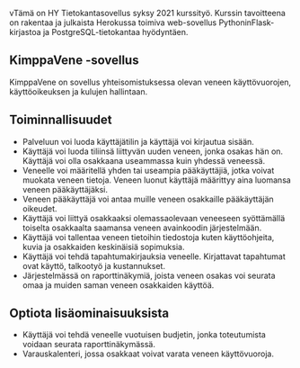 vTämä on HY Tietokantasovellus syksy 2021 kurssityö. Kurssin tavoitteena on rakentaa ja julkaista Herokussa toimiva web-sovellus PythoninFlask-kirjastoa ja PostgreSQL-tietokantaa hyödyntäen. 

## KimppaVene -sovellus
KimppaVene on sovellus yhteisomistuksessa olevan veneen käyttövuorojen, käyttöoikeuksen ja kulujen hallintaan. 

## Toiminnallisuudet
- Palveluun voi luoda käyttäjätilin ja käyttäjä voi kirjautua sisään.
- Käyttäjä voi luoda tiliinsä liittyvän uuden veneen, jonka osakas hän on. Käyttäjä voi olla osakkaana useammassa kuin yhdessä veneessä.
- Veneelle voi määritellä yhden tai useampia pääkäyttäjiä, jotka voivat muokata veneen tietoja. Veneen luonut käyttäjä määrittyy aina luomansa veneen pääkäyttäjäksi.
- Veneen pääkäyttäjä voi antaa muille veneen osakkaille pääkäyttäjän oikeudet.
- Käyttäjä voi liittyä osakkaaksi olemassaolevaan veneeseen syöttämällä toiselta osakkaalta saamansa veneen avainkoodin järjestelmään.
- Käyttäjä voi tallentaa veneen tietoihin tiedostoja kuten käyttöohjeita, kuvia ja osakkaiden keskinäisiä sopimuksia.
- Käyttäjä voi tehdä tapahtumakirjauksia veneelle. Kirjattavat tapahtumat ovat käyttö, talkootyö ja kustannukset.
- Järjestelmässä on raporttinäkymiä, joista veneen osakas voi seurata omaa ja muiden saman veneen osakkaiden käyttöä.

## Optiota lisäominaisuuksista
- Käyttäjä voi tehdä veneelle vuotuisen budjetin, jonka toteutumista voidaan seurata raporttinäkymässä.
- Varauskalenteri, jossa osakkaat voivat varata veneen käyttövuoroja.
